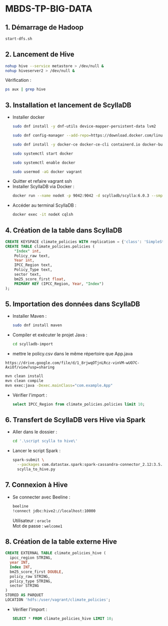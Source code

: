 # MBDS-TP-BIG-DATA

## 1. Démarrage de Hadoop

```sh
start-dfs.sh
```

## 2. Lancement de Hive

```sh
nohup hive --service metastore > /dev/null &
nohup hiveserver2 > /dev/null &
```
Vérification :
```sh
ps aux | grep hive
```

## 3. Installation et lancement de ScyllaDB
- Installer docker
  ```sh
  sudo dnf install -y dnf-utils device-mapper-persistent-data lvm2

  sudo dnf config-manager --add-repo=https://download.docker.com/linux/centos/docker-ce.repo

  sudo dnf install -y docker-ce docker-ce-cli containerd.io docker-buildx-plugin docker-compose-plugin

  sudo systemctl start docker

  sudo systemctl enable docker

  sudo usermod -aG docker vagrant
  ```
- Quitter et refaire vagrant ssh
- Installer ScyllaDB via Docker :
  ```sh
  docker run --name nodeX -p 9042:9042 -d scylladb/scylla:6.0.3 --smp 1
  ```
- Accéder au terminal ScyllaDB :
  ```sh
  docker exec -it nodeX cqlsh
  ```

## 4. Création de la table dans ScyllaDB

```sql
CREATE KEYSPACE climate_policies WITH replication = {'class': 'SimpleStrategy', 'replication_factor': 1};
CREATE TABLE climate_policies.policies (
    "Index" int,
    Policy_raw text,
    Year int,
    IPCC_Region text,
    Policy_Type text,
    sector text,
    bm25_score_first float,
    PRIMARY KEY (IPCC_Region, Year, "Index")
);
```

## 5. Importation des données dans ScyllaDB

- Installer Maven :
  ```sh
  sudo dnf install maven
  ```
- Compiler et exécuter le projet Java :
  ```sh
  cd scylladb-import
  ```
-  mettre le policy.csv dans le même répertoire que App.java

  ```url
  https://drive.google.com/file/d/1_8rjwqOTjnLRcz-vinVM-wUO7C-AxiOf/view?usp=sharing
  ```
  ```sh
  mvn clean install
  mvn clean compile
  mvn exec:java -Dexec.mainClass="com.example.App"
  ```
- Vérifier l'import :
  ```sql
  select IPCC_Region from climate_policies.policies limit 10;
  ```

## 6. Transfert de ScyllaDB vers Hive via Spark

- Aller dans le dossier :
  ```sh
  cd '.\script scylla to hive\'
  ```
- Lancer le script Spark :
  ```sh
  spark-submit \
    --packages com.datastax.spark:spark-cassandra-connector_2.12:3.5.0 \
    scylla_to_hive.py
  ```

## 7. Connexion à Hive

- Se connecter avec Beeline :
  ```sh
  beeline
  !connect jdbc:hive2://localhost:10000
  ```
  Utilisateur : `oracle`  
  Mot de passe : `welcome1`

## 8. Création de la table externe Hive

```sql
CREATE EXTERNAL TABLE climate_policies_hive (
  ipcc_region STRING,
  year INT,
  Index INT,
  bm25_score_first DOUBLE,
  policy_raw STRING,
  policy_type STRING,
  sector STRING
)
STORED AS PARQUET
LOCATION 'hdfs:/user/vagrant/climate_policies';
```

- Vérifier l'import :
  ```sql
  SELECT * FROM climate_policies_hive LIMIT 10;
  ```
